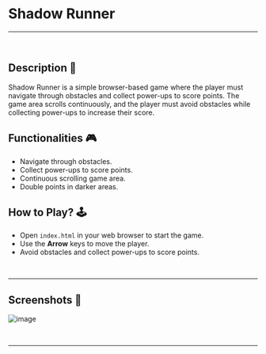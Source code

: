 # **Shadow Runner**

---

<br> 

## **Description 📃**
Shadow Runner is a simple browser-based game where the player must navigate through obstacles and collect power-ups to score points. The game area scrolls continuously, and the player must avoid obstacles while collecting power-ups to increase their score.

## **Functionalities 🎮**
- Navigate through obstacles.
- Collect power-ups to score points.
- Continuous scrolling game area.
- Double points in darker areas.

## **How to Play? 🕹️**
- Open `index.html` in your web browser to start the game.
- Use the **Arrow** keys to move the player.
- Avoid obstacles and collect power-ups to score points.

<br>

---

## **Screenshots 📸**
![image](../../assets/Shadow_Runner.png)

<br>

---